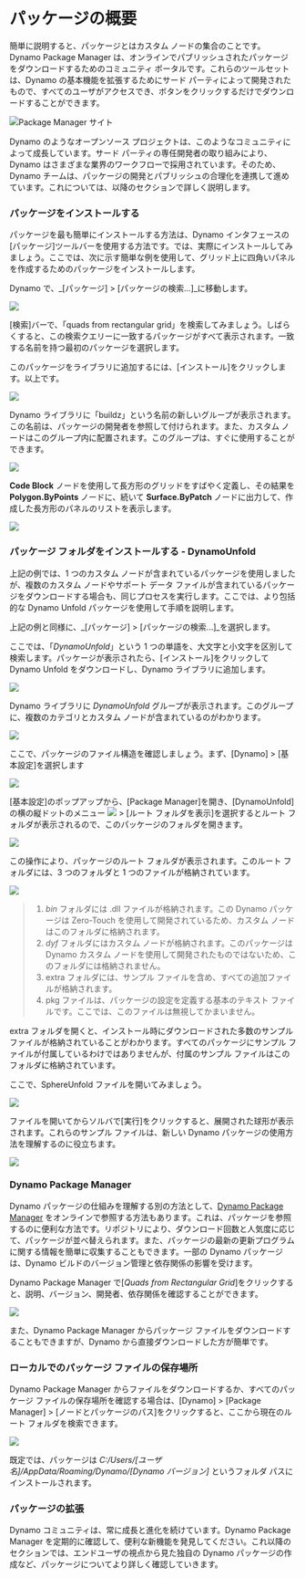 # パッケージの概要

簡単に説明すると、パッケージとはカスタム ノードの集合のことです。Dynamo Package Manager は、オンラインでパブリッシュされたパッケージをダウンロードするためのコミュニティ ポータルです。これらのツールセットは、Dynamo の基本機能を拡張するためにサード パーティによって開発されたもので、すべてのユーザがアクセスでき、ボタンをクリックするだけでダウンロードすることができます。

![Package Manager サイト](../images/6-2/1/dpm.jpg)

Dynamo のようなオープンソース プロジェクトは、このようなコミュニティによって成長しています。サード パーティの専任開発者の取り組みにより、Dynamo はさまざまな業界のワークフローで採用されています。そのため、Dynamo チームは、パッケージの開発とパブリッシュの合理化を連携して進めています。これについては、以降のセクションで詳しく説明します。

### パッケージをインストールする

パッケージを最も簡単にインストールする方法は、Dynamo インタフェースの[パッケージ]ツールバーを使用する方法です。では、実際にインストールしてみましょう。ここでは、次に示す簡単な例を使用して、グリッド上に四角いパネルを作成するためのパッケージをインストールします。

Dynamo で、_[パッケージ] > [パッケージの検索...]_に移動します。

![](../images/6-2/1/packageintroduction-installingapackage01.jpg)

[検索]バーで、「quads from rectangular grid」を検索してみましょう。しばらくすると、この検索クエリーに一致するパッケージがすべて表示されます。一致する名前を持つ最初のパッケージを選択します。

このパッケージをライブラリに追加するには、[インストール]をクリックします。以上です。

![](../images/6-2/1/packageintroduction-installingapackage02.jpg)

Dynamo ライブラリに「buildz」という名前の新しいグループが表示されます。この名前は、パッケージの開発者を参照して付けられます。また、カスタム ノードはこのグループ内に配置されます。このグループは、すぐに使用することができます。

![](../images/6-2/1/packageintroduction-installingapackage03.jpg)

**Code Block** ノードを使用して長方形のグリッドをすばやく定義し、その結果を **Polygon.ByPoints** ノードに、続いて **Surface.ByPatch** ノードに出力して、作成した長方形のパネルのリストを表示します。

![](../images/6-2/1/packageintroduction-installingapackage04.jpg)

### パッケージ フォルダをインストールする - DynamoUnfold

上記の例では、1 つのカスタム ノードが含まれているパッケージを使用しましたが、複数のカスタム ノードやサポート データ ファイルが含まれているパッケージをダウンロードする場合も、同じプロセスを実行します。ここでは、より包括的な Dynamo Unfold パッケージを使用して手順を説明します。

上記の例と同様に、_[パッケージ] > [パッケージの検索...]_を選択します。

ここでは、「_DynamoUnfold_」という 1 つの単語を、大文字と小文字を区別して検索します。パッケージが表示されたら、[インストール]をクリックして Dynamo Unfold をダウンロードし、Dynamo ライブラリに追加します。

![](../images/6-2/1/packageintroduction-installingpackagefolder01.jpg)

Dynamo ライブラリに _DynamoUnfold_ グループが表示されます。このグループに、複数のカテゴリとカスタム ノードが含まれているのがわかります。

![](../images/6-2/1/packageintroduction-installingpackagefolder02.jpg)

ここで、パッケージのファイル構造を確認しましょう。まず、[Dynamo] > [基本設定]を選択します

![](../images/6-2/1/packageintroduction-installingpackagefolder03.jpg)

[基本設定]のポップアップから、[Package Manager]を開き、[DynamoUnfold]の横の縦ドットのメニュー ![](../images/6-2/1/packageintroduction-verticaldotsmenu.jpg) > [ルート フォルダを表示]を選択するとルート フォルダが表示されるので、このパッケージのフォルダを開きます。

![](../images/6-2/1/packageintroduction-installingpackagefolder04.jpg)

この操作により、パッケージのルート フォルダが表示されます。このルート フォルダには、3 つのフォルダと 1 つのファイルが格納されています。

![](../images/6-2/1/packageintroduction-installingpackagefolder05.jpg)

> 1. _bin_ フォルダには .dll ファイルが格納されます。この Dynamo パッケージは Zero-Touch を使用して開発されているため、カスタム ノードはこのフォルダに格納されます。
> 2. _dyf_ フォルダにはカスタム ノードが格納されます。このパッケージは Dynamo カスタム ノードを使用して開発されたものではないため、このフォルダには格納されません。
> 3. extra フォルダには、サンプル ファイルを含め、すべての追加ファイルが格納されます。
> 4. pkg ファイルは、パッケージの設定を定義する基本のテキスト ファイルです。ここでは、このファイルは無視してかまいません。

extra フォルダを開くと、インストール時にダウンロードされた多数のサンプル ファイルが格納されていることがわかります。すべてのパッケージにサンプル ファイルが付属しているわけではありませんが、付属のサンプル ファイルはこのフォルダに格納されています。

ここで、SphereUnfold ファイルを開いてみましょう。

![](../images/6-2/1/rd2.jpg)

ファイルを開いてからソルバで[実行]をクリックすると、展開された球形が表示されます。これらのサンプル ファイルは、新しい Dynamo パッケージの使用方法を理解するのに役立ちます。

![](../images/6-2/1/packageintroduction-installingpackagefolder07.jpg)

### Dynamo Package Manager

Dynamo パッケージの仕組みを理解する別の方法として、[Dynamo Package Manager](http://dynamopackages.com) をオンラインで参照する方法もあります。これは、パッケージを参照するのに便利な方法です。リポジトリにより、ダウンロード回数と人気度に応じて、パッケージが並べ替えられます。また、パッケージの最新の更新プログラムに関する情報を簡単に収集することもできます。一部の Dynamo パッケージは、Dynamo ビルドのバージョン管理と依存関係の影響を受けます。

Dynamo Package Manager で[_Quads from Rectangular Grid_]をクリックすると、説明、バージョン、開発者、依存関係を確認することができます。

![](../images/6-2/1/dpm2.jpg)

また、Dynamo Package Manager からパッケージ ファイルをダウンロードすることもできますが、Dynamo から直接ダウンロードした方が簡単です。

### ローカルでのパッケージ ファイルの保存場所

Dynamo Package Manager からファイルをダウンロードするか、すべてのパッケージ ファイルの保存場所を確認する場合は、[Dynamo] > [Package Manager] > [ノードとパッケージのパス]をクリックすると、ここから現在のルート フォルダを検索できます。

![](../images/6-2/1/packageintroduction-installingpackagefolder08.jpg)

既定では、パッケージは _C:/Users/[ユーザ名]/AppData/Roaming/Dynamo/[Dynamo バージョン]_ というフォルダ パスにインストールされます。

### パッケージの拡張

Dynamo コミュニティは、常に成長と進化を続けています。Dynamo Package Manager を定期的に確認して、便利な新機能を発見してください。これ以降のセクションでは、エンドユーザの視点から見た独自の Dynamo パッケージの作成など、パッケージについてより詳しく確認していきます。
